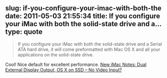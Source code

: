 slug: if-you-configure-your-imac-with-both-the
date: 2011-05-03 21:55:34
title: If you configure your iMac with both the solid-state drive and a...
type: quote
---

> If you configure your iMac with both the solid-state drive and a Serial ATA hard drive, it will come preformatted with Mac OS X and all your applications on the solid-state drive.

Cool! Nice default for excellent performance. [New iMac Notes: Dual External Display Output, OS X on SSD – No Video Input?](http://www.macstories.net/news/new-imac-notes-dual-external-display-output-os-x-on-ssd-no-video-input/)
